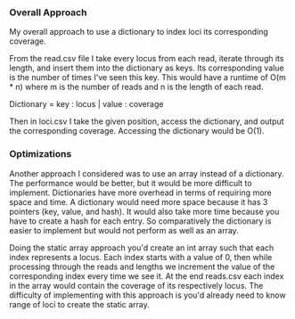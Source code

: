 ### Overall Approach 
My overall approach to use a dictionary to 
index loci its corresponding coverage. 

From the read.csv file I take every locus from 
each read, iterate through its length, and insert 
them into the dictionary as keys. 
Its corresponding value is the number of times
I've seen this key. This would have a runtime of 
O(m * n) where m is the number of reads and n 
is the length of each read.

Dictionary = key : locus | value : coverage 

Then in loci.csv I take the given position, access 
the dictionary, and output the corresponding 
coverage. Accessing the dictionary would be O(1). 

### Optimizations
Another approach I considered was to use an 
array instead of a dictionary. The performance would 
be better, but it would be more difficult to implement. 
Dictionaries have more overhead in terms of requiring 
more space and time. A dictionary would need more space 
because it has 3 pointers (key, value, and hash). It 
would also take more time because you have to create a
hash for each entry. So comparatively the dictionary 
is easier to implement but would not perform as well 
as an array. 

Doing the static array approach you'd create an int array such 
that each index represents a locus. Each index starts 
with a value of 0, then while processing through the reads and lengths
we increment the value of the corresponding index every time we see it. 
At the end reads.csv each index in the array would contain the 
coverage of its respectively locus.
The difficulty of implementing with this approach is you'd 
already need to know range of loci to create the static 
array. 



